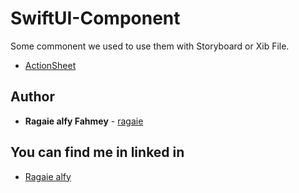 # SwiftUI-Component

Some commonent we used to use them with Storyboard or Xib File.
 
- [ActionSheet](https://github.com/ragaie/SwiftUI-Component/blob/master/ActionSheet.md)


## Author

* **Ragaie alfy Fahmey**  - [ragaie](https://github.com/ragaie)

## You can find me in linked in 
- [Ragaie alfy](www.linkedin.com/in/ragaie-alfy)
